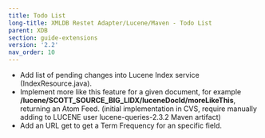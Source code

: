```yaml
---
title: Todo List
long-title: XMLDB Restet Adapter/Lucene/Maven - Todo List
parent: XDB
section: guide-extensions
version: '2.2'
nav_order: 10
---
```

 - Add list of pending changes into Lucene Index service (IndexResource.java).
 - Implement more like this feature for a given document, for example __/lucene/SCOTT_SOURCE_BIG_LIDX/luceneDocId/moreLikeThis__, returning an Atom Feed. (initial implementation in CVS, require manually adding to LUCENE user lucene-queries-2.3.2 Maven artifact)
 - Add an URL get to get a Term Frequency for an specific field.

